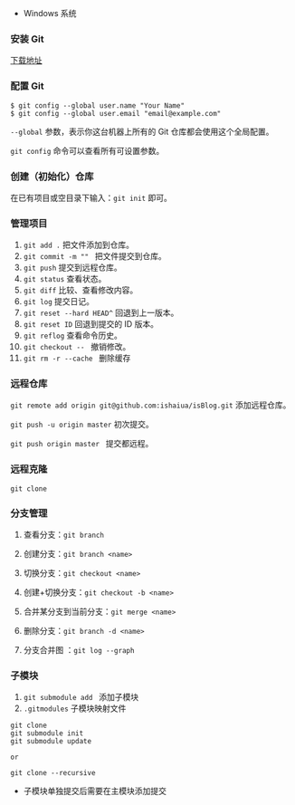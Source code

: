 - Windows 系统

### 安装 Git

[下载地址](https://git-for-windows.github.io/)


### 配置 Git

```
$ git config --global user.name "Your Name"
$ git config --global user.email "email@example.com"
```

`--global` 参数，表示你这台机器上所有的 Git 仓库都会使用这个全局配置。

`git config` 命令可以查看所有可设置参数。

### 创建（初始化）仓库

在已有项目或空目录下输入：`git init`  即可。

### 管理项目

1. `git add .` 把文件添加到仓库。  
2. `git commit -m "" ` 把文件提交到仓库。
3. `git push` 提交到远程仓库。
4. `git status` 查看状态。
5. `git diff` 比较、查看修改内容。
6. `git log` 提交日记。
7. `git reset --hard HEAD^` 回退到上一版本。
8. `git reset ID` 回退到提交的 ID 版本。
9. `git reflog` 查看命令历史。
10. `git checkout -- ` 撤销修改。
11. `git rm -r --cache ` 删除缓存

### 远程仓库

`git remote add origin git@github.com:ishaiua/isBlog.git` 添加远程仓库。

`git push -u origin master` 初次提交。

`git push origin master ` 提交都远程。

### 远程克隆

 `git clone `

### 分支管理

1. 查看分支：`git branch`

2. 创建分支：`git branch <name>`

3. 切换分支：`git checkout <name>`

4. 创建+切换分支：`git checkout -b <name>`

5. 合并某分支到当前分支：`git merge <name>`

6. 删除分支：`git branch -d <name>`
7. 分支合并图 ：`git log --graph`

### 子模块

1. `git submodule add ` 添加子模块
2. `.gitmodules`  子模块映射文件


```text
git clone
git submodule init
git submodule update

or

git clone --recursive
```

- 子模块单独提交后需要在主模块添加提交